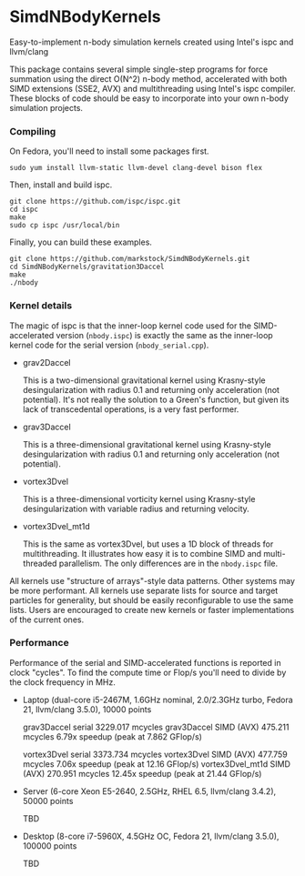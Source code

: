 # SimdNBodyKernels
Easy-to-implement n-body simulation kernels created using Intel's ispc and llvm/clang


This package contains several simple single-step programs for force summation 
using the direct O(N^2) n-body method, accelerated with both SIMD extensions
(SSE2, AVX) and multithreading using Intel's ispc compiler. These blocks of code
should be easy to incorporate into your own n-body simulation projects.

### Compiling

On Fedora, you'll need to install some packages first.

    sudo yum install llvm-static llvm-devel clang-devel bison flex

Then, install and build ispc.

    git clone https://github.com/ispc/ispc.git
    cd ispc
    make
    sudo cp ispc /usr/local/bin

Finally, you can build these examples.

    git clone https://github.com/markstock/SimdNBodyKernels.git
    cd SimdNBodyKernels/gravitation3Daccel
    make
    ./nbody


### Kernel details

The magic of ispc is that the inner-loop kernel code used for the SIMD-accelerated
version (`nbody.ispc`) is exactly the same as the inner-loop kernel code for the 
serial version (`nbody_serial.cpp`).

* grav2Daccel

    This is a two-dimensional gravitational kernel using Krasny-style desingularization
    with radius 0.1 and returning only acceleration (not potential).
    It's not really the solution to a Green's function, but given its
    lack of transcedental operations, is a very fast performer.

* grav3Daccel

    This is a three-dimensional gravitational kernel using Krasny-style desingularization
    with radius 0.1 and returning only acceleration (not potential).

* vortex3Dvel

    This is a three-dimensional vorticity kernel using Krasny-style desingularization
    with variable radius and returning velocity.

* vortex3Dvel_mt1d

    This is the same as vortex3Dvel, but uses a 1D block of threads for multithreading.
    It illustrates how easy it is to combine SIMD and multi-threaded parallelism. The
    only differences are in the `nbody.ispc` file.

All kernels use "structure of arrays"-style data patterns. Other systems may be more performant.
All kernels use separate lists for source and target particles for generality, but should
be easily reconfigurable to use the same lists.
Users are encouraged to create new kernels or faster implementations of the current ones.


### Performance

Performance of the serial and SIMD-accelerated functions is reported in clock "cycles".
To find the compute time or Flop/s you'll need to divide by the clock frequency in MHz.

* Laptop (dual-core i5-2467M, 1.6GHz nominal, 2.0/2.3GHz turbo, Fedora 21, llvm/clang 3.5.0), 10000 points

    grav3Daccel serial	3229.017 mcycles
    grav3Daccel SIMD (AVX)	475.211 mcycles		6.79x speedup	(peak at 7.862 GFlop/s)

    vortex3Dvel serial	3373.734 mcycles
    vortex3Dvel SIMD (AVX)	477.759 mcycles		7.06x speedup	(peak at 12.16 GFlop/s)
    vortex3Dvel_mt1d SIMD (AVX)	270.951 mcycles		12.45x speedup	(peak at 21.44 GFlop/s)

* Server (6-core Xeon E5-2640, 2.5GHz, RHEL 6.5, llvm/clang 3.4.2), 50000 points

    TBD

* Desktop (8-core i7-5960X, 4.5GHz OC, Fedora 21, llvm/clang 3.5.0), 100000 points

    TBD


